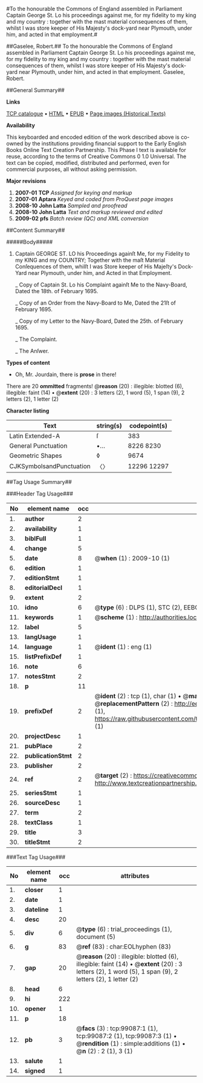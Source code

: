 #To the honourable the Commons of England assembled in Parliament Captain George St. Lo his proceedings against me, for my fidelity to my king and my country : together with the mast material consequences of them, whilst I was store keeper of His Majesty's dock-yard near Plymouth, under him, and acted in that employment.#

##Gaselee, Robert.##
To the honourable the Commons of England assembled in Parliament Captain George St. Lo his proceedings against me, for my fidelity to my king and my country : together with the mast material consequences of them, whilst I was store keeper of His Majesty's dock-yard near Plymouth, under him, and acted in that employment.
Gaselee, Robert.

##General Summary##

**Links**

[TCP catalogue](http://www.ota.ox.ac.uk/tcp/)  • 
[HTML](http://tei.it.ox.ac.uk/tcp/Texts-HTML/free/A42/A42428.html)  • 
[EPUB](http://tei.it.ox.ac.uk/tcp/Texts-EPUB/free/A42/A42428.epub) • 
[Page images (Historical Texts)](https://data.historicaltexts.jisc.ac.uk/view?pubId=eebo-13335680e&pageId=eebo-13335680e-99087-1)

**Availability**

This keyboarded and encoded edition of the
	       work described above is co-owned by the institutions
	       providing financial support to the Early English Books
	       Online Text Creation Partnership. This Phase I text is
	       available for reuse, according to the terms of Creative
	       Commons 0 1.0 Universal. The text can be copied,
	       modified, distributed and performed, even for
	       commercial purposes, all without asking permission.

**Major revisions**

1. __2007-01__ __TCP__ *Assigned for keying and markup*
1. __2007-01__ __Aptara__ *Keyed and coded from ProQuest page images*
1. __2008-10__ __John Latta__ *Sampled and proofread*
1. __2008-10__ __John Latta__ *Text and markup reviewed and edited*
1. __2009-02__ __pfs__ *Batch review (QC) and XML conversion*

##Content Summary##

#####Body#####

1. Captain GEORGE ST. LO his Proceedings againſt Me, for my
Fidelity to my KING and my COUNTRY; Together with the maſt Material
Conſequences of them, whilſt I was Store keeper of His Majeſty's
Dock-Yard near Plymouth, under him, and Acted in that Employment.

    _ Copy of Captain St. Lo his Complaint againſt Me to the
Navy-Board, Dated the 18th. of February 1695.

    _ Copy of an Order from the Navy-Board to Me, Dated
the 21ſt of February 1695.

    _ Copy of my Letter to the Navy-Board, Dated the 25th.
of February 1695.

    _ The Complaint.

    _ The Anſwer.

**Types of content**

  * Oh, Mr. Jourdain, there is **prose** in there!

There are 20 **ommitted** fragments! 
 @__reason__ (20) : illegible: blotted (6), illegible: faint (14)  •  @__extent__ (20) : 3 letters (2), 1 word (5), 1 span (9), 2 letters (2), 1 letter (2)

**Character listing**


|Text|string(s)|codepoint(s)|
|---|---|---|
|Latin Extended-A|ſ|383|
|General Punctuation|•…|8226 8230|
|Geometric Shapes|◊|9674|
|CJKSymbolsandPunctuation|〈〉|12296 12297|

##Tag Usage Summary##

###Header Tag Usage###

|No|element name|occ|attributes|
|---|---|---|---|
|1.|__author__|2||
|2.|__availability__|1||
|3.|__biblFull__|1||
|4.|__change__|5||
|5.|__date__|8| @__when__ (1) : 2009-10 (1)|
|6.|__edition__|1||
|7.|__editionStmt__|1||
|8.|__editorialDecl__|1||
|9.|__extent__|2||
|10.|__idno__|6| @__type__ (6) : DLPS (1), STC (2), EEBO-CITATION (1), OCLC (1), VID (1)|
|11.|__keywords__|1| @__scheme__ (1) : http://authorities.loc.gov/ (1)|
|12.|__label__|5||
|13.|__langUsage__|1||
|14.|__language__|1| @__ident__ (1) : eng (1)|
|15.|__listPrefixDef__|1||
|16.|__note__|6||
|17.|__notesStmt__|2||
|18.|__p__|11||
|19.|__prefixDef__|2| @__ident__ (2) : tcp (1), char (1)  •  @__matchPattern__ (2) : ([0-9\-]+):([0-9IVX]+) (1), (.+) (1)  •  @__replacementPattern__ (2) : http://eebo.chadwyck.com/downloadtiff?vid=$1&page=$2 (1), https://raw.githubusercontent.com/textcreationpartnership/Texts/master/tcpchars.xml#$1 (1)|
|20.|__projectDesc__|1||
|21.|__pubPlace__|2||
|22.|__publicationStmt__|2||
|23.|__publisher__|2||
|24.|__ref__|2| @__target__ (2) : https://creativecommons.org/publicdomain/zero/1.0/ (1), http://www.textcreationpartnership.org/docs/. (1)|
|25.|__seriesStmt__|1||
|26.|__sourceDesc__|1||
|27.|__term__|2||
|28.|__textClass__|1||
|29.|__title__|3||
|30.|__titleStmt__|2||


###Text Tag Usage###

|No|element name|occ|attributes|
|---|---|---|---|
|1.|__closer__|1||
|2.|__date__|1||
|3.|__dateline__|1||
|4.|__desc__|20||
|5.|__div__|6| @__type__ (6) : trial_proceedings (1), document (5)|
|6.|__g__|83| @__ref__ (83) : char:EOLhyphen (83)|
|7.|__gap__|20| @__reason__ (20) : illegible: blotted (6), illegible: faint (14)  •  @__extent__ (20) : 3 letters (2), 1 word (5), 1 span (9), 2 letters (2), 1 letter (2)|
|8.|__head__|6||
|9.|__hi__|222||
|10.|__opener__|1||
|11.|__p__|18||
|12.|__pb__|3| @__facs__ (3) : tcp:99087:1 (1), tcp:99087:2 (1), tcp:99087:3 (1)  •  @__rendition__ (1) : simple:additions (1)  •  @__n__ (2) : 2 (1), 3 (1)|
|13.|__salute__|1||
|14.|__signed__|1||
